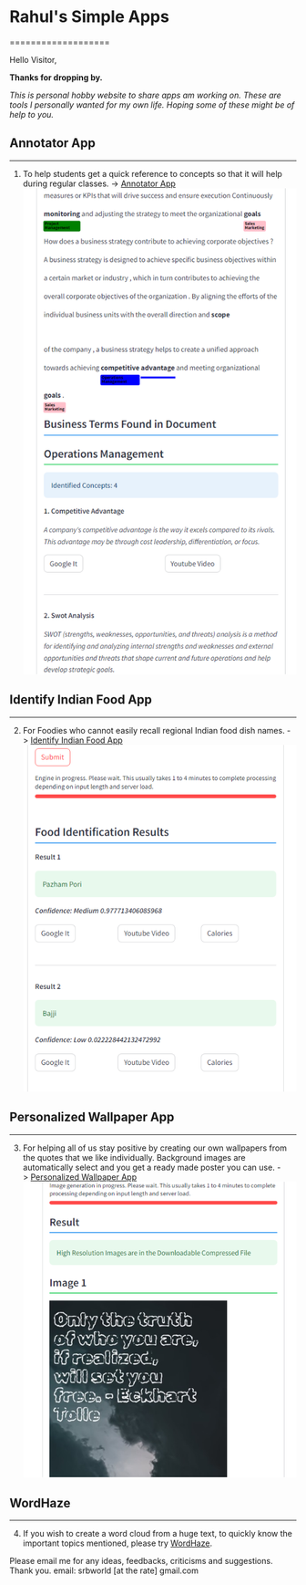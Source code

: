 
# Rahul's Simple Apps
===================

Hello Visitor,

**Thanks for dropping by.**

_This is personal hobby website to share apps am working on. These are tools I personally wanted for my own life. Hoping some of these might be of help to you._



## Annotator App
-------------

1.  To help students get a quick reference to concepts so that it will help during regular classes. -> [Annotator App](https://srb.com.de/Annotator_Highlight_Business_MBA_Tool)  
    ![](https://raw.githubusercontent.com/srb/srb.github.io/main/annotator_20240210233309.png)

## Identify Indian Food App
------------------------

2.  For Foodies who cannot easily recall regional Indian food dish names. -> [Identify Indian Food App](https://srb.com.de/Identify_Indian_Food_from_Photo_Tool)  
    ![](https://raw.githubusercontent.com/srb/srb.github.io/main/food-20240210233145.png)

## Personalized Wallpaper App
--------------------------

3.  For helping all of us stay positive by creating our own wallpapers from the quotes that we like individually. Background images are automatically select and you get a ready made poster you can use. -> [Personalized Wallpaper App](https://srb.com.de/Wallpaper_Create_from_custom_text_Tool)  
    ![](https://raw.githubusercontent.com/srb/srb.github.io/main/wallpaper_20240210233219.png)

## WordHaze
--------

4.  If you wish to create a word cloud from a huge text, to quickly know the important topics mentioned, please try [WordHaze](https://wordhaze.com/).

Please email me for any ideas, feedbacks, criticisms and suggestions. Thank you. email: srbworld \[at the rate\] gmail.com
